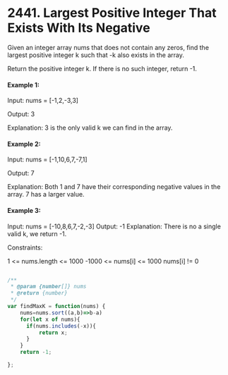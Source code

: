 # 2441. Largest Positive Integer That Exists With Its Negative

Given an integer array nums that does not contain any zeros, find the largest positive integer k such that -k also exists in the array.

Return the positive integer k. If there is no such integer, return -1.

 

#### Example 1:

Input: nums = [-1,2,-3,3]

Output: 3

Explanation: 3 is the only valid k we can find in the array.
#### Example 2:

Input: nums = [-1,10,6,7,-7,1]

Output: 7

Explanation: Both 1 and 7 have their corresponding negative values in the array. 7 has a larger value.
#### Example 3:

Input: nums = [-10,8,6,7,-2,-3]
Output: -1
Explanation: There is no a single valid k, we return -1.
 

Constraints:

1 <= nums.length <= 1000
-1000 <= nums[i] <= 1000
nums[i] != 0



```javascript

/**
 * @param {number[]} nums
 * @return {number}
 */
var findMaxK = function(nums) {
    nums=nums.sort((a,b)=>b-a)
    for(let x of nums){
      if(nums.includes(-x)){
          return x;
      }
    }
    return -1;

};







```
